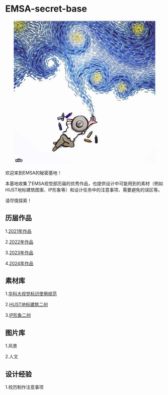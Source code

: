 # EMSA-secret-base

<p align='center'>
  <img src='images/梵高.jpg' width='450px'>
</p> 

欢迎来到EMSA的秘密基地！

本基地收集了EMSA视觉部历届的优秀作品，也提供设计中可能用到的素材（例如HUST地标建筑图案、IP形象等）和设计任务中的注意事项、需要避免的误区等。

请尽情探索！

## 历届作品

1.[2021年作品](https://github.com/Samuels-Shi/EMSA-secret-base/tree/5edce2fcf16432a547972edc3e5bc70eb7cbebda/works%20in%202021)

2.[2022年作品](https://github.com/Samuels-Shi/EMSA-secret-base/tree/main/works%20in%202022)

3.[2023年作品](https://github.com/Samuels-Shi/EMSA-secret-base/tree/main/works%20in%202023)

4.[2024年作品](https://github.com/Samuels-Shi/EMSA-secret-base/tree/main/works%20in%202024)
## 素材库
1.[华科大视觉标识使用规范](https://vi.hust.edu.cn/index.htm)

2.[HUST地标建筑二创](https://github.com/Samuels-Shi/EMSA-secret-base/tree/main/Re-creation%20of%20landmark%20building)

3.[IP形象二创](https://github.com/Samuels-Shi/EMSA-secret-base/tree/main/Re-creation%20of%20IP)
## 图片库
1.风景

2.人文
## 设计经验
1.校历制作注意事项

